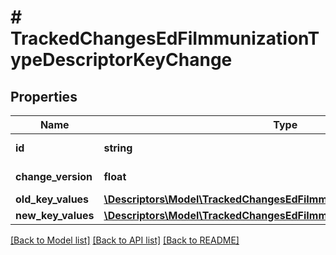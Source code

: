 # # TrackedChangesEdFiImmunizationTypeDescriptorKeyChange

## Properties

Name | Type | Description | Notes
------------ | ------------- | ------------- | -------------
**id** | **string** | Resource identifier | [optional]
**change_version** | **float** | Change version | [optional]
**old_key_values** | [**\Descriptors\Model\TrackedChangesEdFiImmunizationTypeDescriptorKey**](TrackedChangesEdFiImmunizationTypeDescriptorKey.md) |  | [optional]
**new_key_values** | [**\Descriptors\Model\TrackedChangesEdFiImmunizationTypeDescriptorKey**](TrackedChangesEdFiImmunizationTypeDescriptorKey.md) |  | [optional]

[[Back to Model list]](../../README.md#models) [[Back to API list]](../../README.md#endpoints) [[Back to README]](../../README.md)
